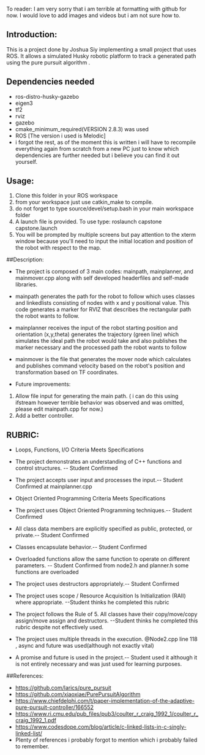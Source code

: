 

To reader: I am very sorry that i am terrible at formatting with github for now. I would love to add images and videos but i am not sure how to.

## Introduction:
This is a project done by Joshua Siy implementing a small project that uses ROS. It allows a simulated Husky robotic platform to track a generated path using the pure pursuit algorithm .

## Dependencies needed
* ros-distro-husky-gazebo
* eigen3
* tf2
* rviz
* gazebo
* cmake_minimum_required(VERSION 2.8.3) was used
* ROS [The version i used is Melodic]
* i forgot the rest, as of the moment this is written i will have to recompile everything again from scratch from a new PC just to know which dependencies are further needed but i believe you can find it out yourself.

## Usage:
1. Clone this folder in your ROS workspace 
2. from your workspace just use catkin_make to compile.
3. do not forget to type source/devel/setup.bash in your main workspace folder
4. A launch file is provided. To use type: roslaunch capstone capstone.launch 
5. You will be prompted by multiple screens but pay attention to the xterm window because you'll need to input the initial location and position of the robot with respect to the map.

##Description:
* The project is composed of 3 main codes: mainpath, mainplanner, and mainmover.cpp along with self developed headerfiles and self-made libraries.

* mainpath generates the path for the robot to follow which uses classes and linkedlists consisting of nodes with x and y positional value. This code generates a marker for RVIZ that describes the rectangular path the robot wants to follow.

* mainplanner receives the input of the robot starting position and orientation (x,y,theta) generates the trajectory (green line) which simulates the ideal path the robot would take and also publishes the marker necessary and the processed path the robot wants to follow

* mainmover is the file that generates the mover node which calculates and publishes command velocity based on the robot's position and transformation based on TF coordinates.

* Future improvements: 
1. Allow file input for generating the main path. ( i can do this using ifstream however terrible behavior was observed and was omitted, please edit mainpath.cpp for now.)
2. Add a better controller.

## RUBRIC:

* Loops, Functions, I/O Criteria Meets Specifications

* The project demonstrates an understanding of C++ functions and control structures. -- Student Confirmed

* The project accepts user input and processes the input.-- Student Confirmed at mainplanner.cpp

* Object Oriented Programming Criteria Meets Specifications

* The project uses Object Oriented Programming techniques.-- Student Confirmed

* All class data members are explicitly specified as public, protected, or private.-- Student Confirmed

* Classes encapsulate behavior.-- Student Confirmed

* Overloaded functions allow the same function to operate on different parameters. -- Student Confirmed from node2.h and planner.h some functions are overloaded

* The project uses destructors appropriately.-- Student Confirmed

* The project uses scope / Resource Acquisition Is Initialization (RAII) where appropriate. --Student thinks he completed this rubric

* The project follows the Rule of 5. All classes have their copy/move/copy assign/move assign and destructors. --Student thinks he completed this rubric despite not effectively used.

* The project uses multiple threads in the execution. @Node2.cpp line 118 , async and future was used(although not exactly vital)

* A promise and future is used in the project.-- Student used it although it is not entirely necessary and was just used for learning purposes.

##References:
* https://github.com/larics/pure_pursuit 
* https://github.com/xiaoxiae/PurePursuitAlgorithm
* https://www.chiefdelphi.com/t/paper-implementation-of-the-adaptive-pure-pursuit-controller/166552 
* https://www.ri.cmu.edu/pub_files/pub3/coulter_r_craig_1992_1/coulter_r_craig_1992_1.pdf 
* https://www.codesdope.com/blog/article/c-linked-lists-in-c-singly-linked-list/
* Plenty of references i probably forgot to mention which i probably failed to remember.


